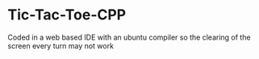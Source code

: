 # Tic-Tac-Toe-CPP
Coded in a web based IDE with an ubuntu compiler so the clearing of the screen every turn may not work
